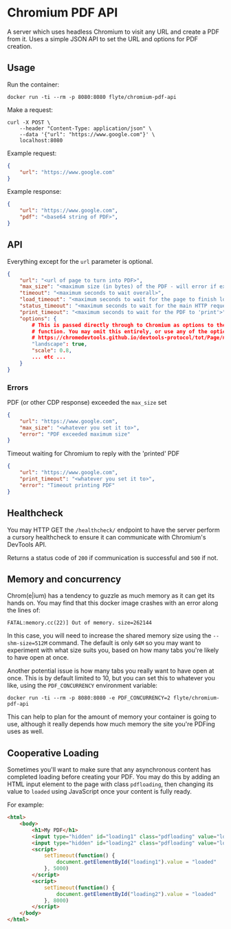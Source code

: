 Chromium PDF API
================

A server which uses headless Chromium to visit any URL and create a PDF from it. Uses a simple JSON API to set the URL and options for PDF creation.

Usage
-----

Run the container:

```
docker run -ti --rm -p 8080:8080 flyte/chromium-pdf-api
```

Make a request:

```
curl -X POST \
    --header "Content-Type: application/json" \
    --data '{"url": "https://www.google.com"}' \
    localhost:8080
```

Example request:

```json
{
    "url": "https://www.google.com"
}
```

Example response:

```json
{
    "url": "https://www.google.com",
    "pdf": "<base64 string of PDF>",
}
```

## API

Everything except for the `url` parameter is optional.

```json
{
    "url": "<url of page to turn into PDF>",
    "max_size": "<maximum size (in bytes) of the PDF - will error if exceeded>",
    "timeout": "<maximum seconds to wait overall>",
    "load_timeout": "<maximum seconds to wait for the page to finish loading>",
    "status_timeout": "<maximum seconds to wait for the main HTTP request to return>",
    "print_timeout": "<maximum seconds to wait for the PDF to 'print'>",
    "options": {
        # This is passed directly through to Chromium as options to the Page.printToPDF
        # function. You may omit this entirely, or use any of the options from this URL:
        # https://chromedevtools.github.io/devtools-protocol/tot/Page/#method-printToPDF
        "landscape": true,
        "scale": 0.8,
        ... etc ...
    }
}
```

### Errors

PDF (or other CDP response) exceeded the `max_size` set

```json
{
    "url": "https://www.google.com",
    "max_size": "<whatever you set it to>",
    "error": "PDF exceeded maximum size"
}
```

Timeout waiting for Chromium to reply with the 'printed' PDF

```json
{
    "url": "https://www.google.com",
    "print_timeout": "<whatever you set it to>",
    "error": "Timeout printing PDF"
}
```

## Healthcheck

You may HTTP GET the `/healthcheck/` endpoint to have the server perform a cursory healthcheck to ensure it can communicate with Chromium's DevTools API.

Returns a status code of `200` if communication is successful and `500` if not.

## Memory and concurrency

Chrom(e|ium) has a tendency to guzzle as much memory as it can get its hands on. You may find that this docker image crashes with an error along the lines of:

```
FATAL:memory.cc(22)] Out of memory. size=262144
```

In this case, you will need to increase the shared memory size using the `--shm-size=512M` command. The default is only `64M` so you may want to experiment with what size suits you, based on how many tabs you're likely to have open at once.

Another potential issue is how many tabs you really want to have open at once. This is by default limited to 10, but you can set this to whatever you like, using the `PDF_CONCURRENCY` environment variable:

```
docker run -ti --rm -p 8080:8080 -e PDF_CONCURRENCY=2 flyte/chromium-pdf-api
```

This can help to plan for the amount of memory your container is going to use, although it really depends how much memory the site you're PDFing uses as well.

## Cooperative Loading

Sometimes you'll want to make sure that any asynchronous content has completed loading before creating your PDF. You may do this by adding an HTML input element to the page with class `pdfloading`, then changing its value to `loaded` using JavaScript once your content is fully ready.

For example:

```html
<html>
    <body>
        <h1>My PDF</h1>
        <input type="hidden" id="loading1" class="pdfloading" value="loading" />
        <input type="hidden" id="loading2" class="pdfloading" value="loading" />
        <script>
            setTimeout(function() {
                document.getElementById("loading1").value = "loaded"
            }, 5000)
        </script>
        <script>
            setTimeout(function() {
                document.getElementById("loading2").value = "loaded"
            }, 8000)
        </script>
    </body>
</html>
```
